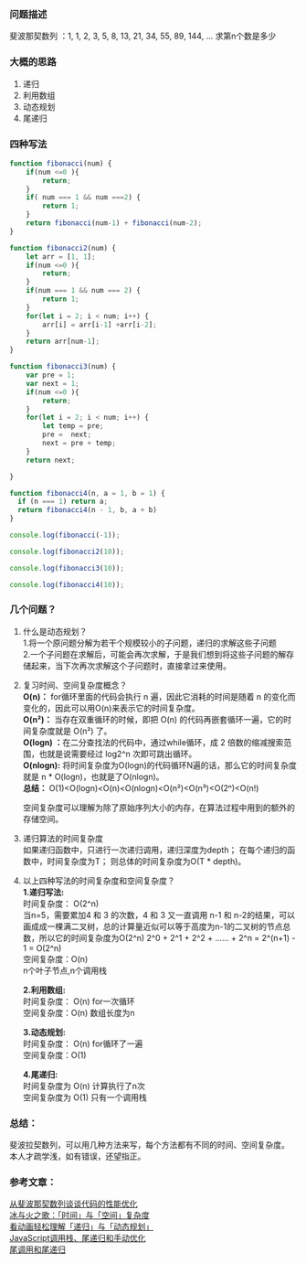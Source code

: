 ### 问题描述
 
斐波那契数列 ：1, 1, 2, 3, 5, 8, 13, 21, 34, 55, 89, 144, ... 求第n个数是多少

### 大概的思路
1. 递归
2. 利用数组
3. 动态规划
4. 尾递归

### 四种写法

```js
function fibonacci(num) {
	if(num <=0 ){
		return;
	}
	if( num === 1 && num ===2) {
		return 1;
	}
	return fibonacci(num-1) + fibonacci(num-2);
}

function fibonacci2(num) {
	let arr = [1, 1];
	if(num <=0 ){
		return;
	}
	if(num === 1 && num === 2) {
		return 1;
	}
	for(let i = 2; i < num; i++) {
		arr[i] = arr[i-1] +arr[i-2];
 	}
	return arr[num-1];
}

function fibonacci3(num) {
	var pre = 1;
	var next = 1;
	if(num <=0 ){
		return;
	}
	for(let i = 2; i < num; i++) {
		let temp = pre;
		pre =  next;
		next = pre + temp;
	}
	return next;

}

function fibonacci4(n, a = 1, b = 1) {
  if (n === 1) return a;
  return fibonacci4(n - 1, b, a + b)
}

console.log(fibonacci(-1));

console.log(fibonacci2(10));

console.log(fibonacci3(10));

console.log(fibonacci4(10));
```

### 几个问题？
1. 什么是动态规划？  
	1.将一个原问题分解为若干个规模较小的子问题，递归的求解这些子问题  
	2.一个子问题在求解后，可能会再次求解，于是我们想到将这些子问题的解存储起来，当下次再次求解这个子问题时，直接拿过来使用。

2. 复习时间、空间复杂度概念？  
	<b> O(n)：</b> for循环里面的代码会执行 n 遍，因此它消耗的时间是随着 n 的变化而变化的，因此可以用O(n)来表示它的时间复杂度。  
	<b>O(n²)：</b> 当存在双重循环的时候，即把 O(n) 的代码再嵌套循环一遍，它的时间复杂度就是 O(n²) 了。   
<b>O(logn) ：</b>在二分查找法的代码中，通过while循环，成 2 倍数的缩减搜索范围，也就是说需要经过 log2^n 次即可跳出循环。  
	<b>O(nlogn):</b> 将时间复杂度为O(logn)的代码循环N遍的话，那么它的时间复杂度就是 n * O(logn)，也就是了O(nlogn)。  
	<b>总结： </b>
	O(1)<O(logn)<O(n)<O(nlogn)<O(n²)<O(n³)<O(2ⁿ)<O(n!)
	
	空间复杂度可以理解为除了原始序列大小的内存，在算法过程中用到的额外的存储空间。


3. 递归算法的时间复杂度  
	如果递归函数中，只进行一次递归调用，递归深度为depth；
	在每个递归的函数中，时间复杂度为T；
	则总体的时间复杂度为O(T * depth)。
	
2. 以上四种写法的时间复杂度和空间复杂度？  
	<b>1.递归写法: </b>   
	时间复杂度： O(2^n)    
	当n=5，需要累加4 和 3 的次数，4 和 3 又一直调用 n-1 和 n-2的结果，可以画成成一棵满二叉树，总的计算量近似可以等于高度为n-1的二叉树的节点总数，所以它的时间复杂度为O(2^n)
	2^0 + 2^1 + 2^2 + ...... + 2^n = 2^(n+1) - 1 = O(2^n)  
	空间复杂度：O(n)  
	n个叶子节点,n个调用栈
	
	
	<b>2.利用数组: </b>   
	时间复杂度： O(n)   for一次循环  
	空间复杂度：O(n)  数组长度为n 
	
	<b>3.动态规划: </b>    
	时间复杂度： O(n)   for循环了一遍  
	空间复杂度：O(1)  
	
	<b>4.尾递归: </b>   
	时间复杂度为  O(n) 计算执行了n次  
	空间复杂度为 O(1) 只有一个调用栈
	
		

### 总结：
 斐波拉契数列，可以用几种方法来写，每个方法都有不同的时间、空间复杂度。  
 本人才疏学浅，如有错误，还望指正。
### 参考文章：
[从斐波那契数列谈谈代码的性能优化
](https://juejin.im/post/596837b75188250d781d1552)  
[冰与火之歌：「时间」与「空间」复杂度
](https://juejin.im/post/5c174198f265da611036f4ea)    
[看动画轻松理解「递归」与「动态规划」
](https://juejin.im/post/5c2308abf265da615304ce41 
)  
[JavaScript调用栈、尾递归和手动优化](https://www.jianshu.com/p/3182429e26b5)  
[尾调用和尾递归](https://juejin.im/post/5acdd7486fb9a028ca53547c)